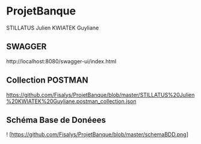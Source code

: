 # ProjetBanque

STILLATUS Julien
KWIATEK Guyliane


## SWAGGER

http://localhost:8080/swagger-ui/index.html


## Collection POSTMAN

https://github.com/Fisalys/ProjetBanque/blob/master/STILLATUS%20Julien%20KWIATEK%20Guyliane.postman_collection.json

## Schéma Base de Donéees

! [https://github.com/Fisalys/ProjetBanque/blob/master/schemaBDD.png]

